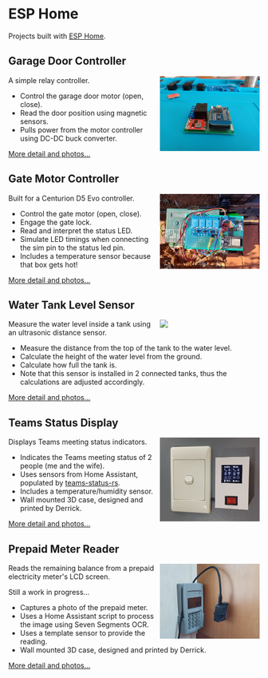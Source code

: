 # ESP Home

Projects built with [ESP Home](https://esphome.io/).

## Garage Door Controller

<img src="source/garage-door/assets/garage-door-1.jpg" style="float:right; width:200px">

A simple relay controller.

* Control the garage door motor (open, close).
* Read the door position using magnetic sensors.
* Pulls power from the motor controller using DC-DC buck converter.

[More detail and photos...](https://github.com/MrPrisoner/esphome-devices/tree/main/source/garage-door)

## Gate Motor Controller

<img src="source/gate-controller/assets/top.jpg" style="float:right; width:200px">

Built for a Centurion D5 Evo controller.

* Control the gate motor (open, close).
* Engage the gate lock.
* Read and interpret the status LED.
* Simulate LED timings when connecting the sim pin to the status led pin.
* Includes a temperature sensor because that box gets hot!

[More detail and photos...](https://github.com/MrPrisoner/esphome-devices/tree/main/source/gate-controller)

## Water Tank Level Sensor

<img src="source/water-tank/assets/completed.jpg" style="float:right; width:200px">

Measure the water level inside a tank using an ultrasonic distance sensor.

* Measure the distance from the top of the tank to the water level.
* Calculate the height of the water level from the ground.
* Calculate how full the tank is.
* Note that this sensor is installed in 2 connected tanks, thus the calculations are adjusted accordingly.

[More detail and photos...](https://github.com/MrPrisoner/esphome-devices/tree/main/source/water-tank)

## Teams Status Display

<img src="source/teams-monitor/assets/teams-display-8-small.jpg" style="float:right; width:200px">

Displays Teams meeting status indicators.

* Indicates the Teams meeting status of 2 people (me and the wife).
* Uses sensors from Home Assistant, populated by [teams-status-rs](https://github.com/AntoineGS/teams-status-rs).
* Includes a temperature/humidity sensor.
* Wall mounted 3D case, designed and printed by Derrick.

[More detail and photos...](https://github.com/MrPrisoner/esphome-devices/tree/main/source/teams-monitor)

## Prepaid Meter Reader

<img src="source/prepaid-meter-camera/assets/prepaid-camera-thumb.jpg" style="float:right; width:200px">

Reads the remaining balance from a prepaid electricity meter's LCD screen.

Still a work in progress...

* Captures a photo of the prepaid meter.
* Uses a Home Assistant script to process the image using Seven Segments OCR.
* Uses a template sensor to provide the reading.
* Wall mounted 3D case, designed and printed by Derrick.

[More detail and photos...](https://github.com/MrPrisoner/esphome-devices/tree/main/source/prepaid-meter-camera)

